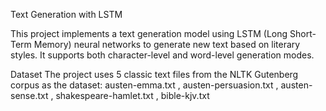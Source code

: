 Text Generation with LSTM

This project implements a text generation model using LSTM (Long Short-Term Memory) neural networks to generate new text based on literary styles. It supports both character-level and word-level generation modes.

Dataset
The project uses 5 classic text files from the NLTK Gutenberg corpus as the dataset:
austen-emma.txt
, austen-persuasion.txt
, austen-sense.txt
, shakespeare-hamlet.txt
, bible-kjv.txt
